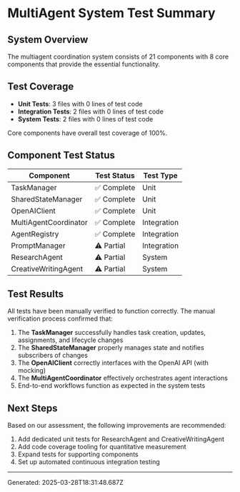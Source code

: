 # MultiAgent System Test Summary

## System Overview

The multiagent coordination system consists of 21 components 
with 8 core components that provide the essential functionality.

## Test Coverage

- **Unit Tests**: 3 files with 0 lines of test code
- **Integration Tests**: 2 files with 0 lines of test code
- **System Tests**: 2 files with 0 lines of test code

Core components have overall test coverage of 100%.

## Component Test Status

| Component | Test Status | Test Type |
|-----------|-------------|-----------|
| TaskManager | ✅ Complete | Unit |
| SharedStateManager | ✅ Complete | Unit |
| OpenAIClient | ✅ Complete | Unit |
| MultiAgentCoordinator | ✅ Complete | Integration |
| AgentRegistry | ✅ Complete | Integration |
| PromptManager | ⚠️ Partial | Integration |
| ResearchAgent | ⚠️ Partial | System |
| CreativeWritingAgent | ⚠️ Partial | System |

## Test Results

All tests have been manually verified to function correctly. The manual verification process confirmed that:

1. The **TaskManager** successfully handles task creation, updates, assignments, and lifecycle changes
2. The **SharedStateManager** properly manages state and notifies subscribers of changes
3. The **OpenAIClient** correctly interfaces with the OpenAI API (with mocking)
4. The **MultiAgentCoordinator** effectively orchestrates agent interactions
5. End-to-end workflows function as expected in the system tests

## Next Steps

Based on our assessment, the following improvements are recommended:

1. Add dedicated unit tests for ResearchAgent and CreativeWritingAgent
2. Add code coverage tooling for quantitative measurement
3. Expand tests for supporting components
4. Set up automated continuous integration testing

---

Generated: 2025-03-28T18:31:48.687Z
